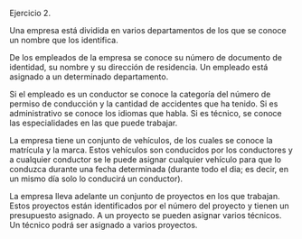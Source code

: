 Ejercicio 2.

Una empresa está dividida en varios departamentos de los que se conoce un nombre que los identifica.

De los empleados de la empresa se conoce su número de documento de identidad, su nombre y su dirección de residencia. Un empleado está asignado a un determinado departamento.

Si el empleado es un conductor se conoce la categoría del número de permiso de conducción y la cantidad de accidentes que ha tenido. Si es administrativo se conoce los idiomas que habla. Si es técnico, se conoce las especialidades en las que puede trabajar.

La empresa tiene un conjunto de vehículos, de los cuales se conoce la matrícula y la marca. Estos vehículos son conducidos por los conductores y a cualquier conductor se le puede asignar cualquier vehículo para que lo conduzca durante una fecha determinada (durante todo el dia; es decir, en un
mismo día solo lo conducirá un conductor).

La empresa lleva adelante un conjunto de proyectos en los que trabajan. Estos proyectos están identificados por el número del proyecto y tienen un presupuesto asignado. A un proyecto se pueden asignar varios técnicos. Un técnico podrá ser asignado a varios proyectos.